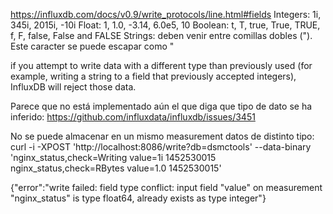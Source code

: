 https://influxdb.com/docs/v0.9/write_protocols/line.html#fields
Integers: 1i, 345i, 2015i, -10i
Float: 1, 1.0, -3.14, 6.0e5, 10
Boolean: t, T, true, True, TRUE, f, F, false, False and FALSE
Strings: deben venir entre comillas dobles ("). Este caracter se puede escapar como \"


if you attempt to write data with a different type than previously used (for example, writing a string to a field that previously accepted integers), InfluxDB will reject those data.

Parece que no está implementado aún el que diga que tipo de dato se ha inferido:
https://github.com/influxdata/influxdb/issues/3451


No se puede almacenar en un mismo measurement datos de distinto tipo:
curl -i -XPOST 'http://localhost:8086/write?db=dsmctools' --data-binary 'nginx_status,check=Writing value=1i 1452530015
nginx_status,check=RBytes value=1.0 1452530015'

{"error":"write failed: field type conflict: input field \"value\" on measurement \"nginx_status\" is type float64, already exists as type integer"}

